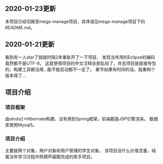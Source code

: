 ## 2020-01-23更新
本项目已经切换至mega-manage项目，具体请见mega-manage项目下的README.md。

## 2020-01-21更新
看到有一人star了我就时隔2年重新开了一下项目，
发现当年用的Eclipse的编码竟然都不是UTF-8，
这就使得项目的中文注释全部乱码了，并且项目是直接导包的，构建工具都没用...能不能启动都不一定了。
春节如果有时间的话，我重构个版本得了...

## 项目介绍
### 项目框架
由struts2+Hibernate构建，没有用到Spring框架，前端都是JSP引擎渲染。
数据库使用Mysql5。
### 项目介绍
主要就两个对象，用户对象和用户管理的学生对象。
该项目没什么价值含量，纯属当年学习过程中照葫芦画瓢完成的练手项目。